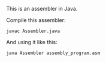 This is an assembler in Java.

Compile this assembler:

```
javac Assembler.java
```

And using it like this:

```
java Assembler assembly_program.asm
```
